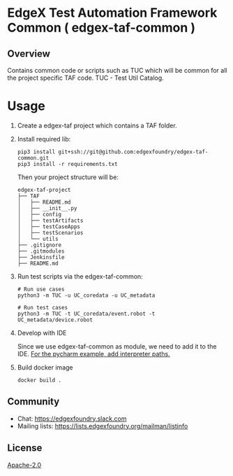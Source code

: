 <!--

 Copyright (C) 2019 Intel Corporation
 Copyright (C) 2019 IOTech Ltd
 SPDX-License-Identifier: Apache-2.0

-->

# EdgeX Test Automation Framework Common ( edgex-taf-common )

## Overview
Contains common code or scripts such as TUC which will be common for all the project specific TAF code.
TUC - Test Util Catalog.

# Usage

1. Create a edgex-taf project which contains a TAF folder.
2. Install required lib:
    ```shell script
    pip3 install git+ssh://git@github.com:edgexfoundry/edgex-taf-common.git
    pip3 install -r requirements.txt
    ```
   
    Then your project structure will be:
    ```
    edgex-taf-project
    ├── TAF
    │   ├── README.md
    │   ├── __init__.py
    │   ├── config
    │   ├── testArtifacts
    │   ├── testCaseApps
    │   ├── testScenarios
    │   └── utils
    ├── .gitignore
    ├── .gitmodules
    ├── Jenkinsfile
    ├── README.md
    ```
3. Run test scripts via the edgex-taf-common:
    ```shell script
    # Run use cases
    python3 -m TUC -u UC_coredata -u UC_metadata
    
    # Run test cases
    python3 -m TUC -t UC_coredata/event.robot -t UC_metadata/device.robot
    ```
   
4. Develop with IDE

   Since we use edgex-taf-common as module, we need to add it to the IDE. [For the pycharm example, add interpreter paths.](https://www.jetbrains.com/help/pycharm/installing-uninstalling-and-reloading-interpreter-paths.html)

5. Build docker image
    ```shell script
    docker build .
    ```

## Community
- Chat: https://edgexfoundry.slack.com
- Mailing lists: https://lists.edgexfoundry.org/mailman/listinfo

## License
[Apache-2.0](LICENSE)
